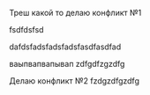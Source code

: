 Треш какой то делаю конфликт №1

fsdfdsfsd

dafdsfadsfadsfadsfasdfasdfad
 
 ваыпвапвапывап
 zdfgdfzgzdfg
  
  Делаю конфликт №2
  fzdgzdfgzdfg
